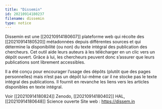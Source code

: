 ```yaml
---
title: "Dissemin"
id: 20210914180237
filename: dissemin
type: notice
---
```


Dissemin est une [[20210914180607]] plateforme web qui récolte des [[20210914180520]] métadonnées depuis différentes sources et qui détermine la disponibilité (ou non) du texte intégral des publication des chercheurs. Cet outil aide leurs auteurs à les télécharger en un clic vers un dépôt ouvert. Grâce à lui, les chercheurs peuvent donc s’assurer que leurs publications sont librement accessibles.

Il a été conçu pour encourager l’usage des dépôts (plutôt que des pages personnelles) mais n’est pas un dépôt lui-même car il ne stocke pas le texte intégral des publications. Il fournit en revanche les liens vers les articles disponibles en texte intégral.

Voir [[20210914180824]] Zenodo, [[20210914180402]] HAL, [[20210914180648]] Science ouverte
Site web : <https://dissem.in>


